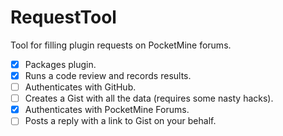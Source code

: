 RequestTool
===========

Tool for filling plugin requests on PocketMine forums. 

- [x] Packages plugin.
- [x] Runs a code review and records results.
- [ ] Authenticates with GitHub.
- [ ] Creates a Gist with all the data (requires some nasty hacks).
- [x] Authenticates with PocketMine Forums.
- [ ] Posts a reply with a link to Gist on your behalf.
